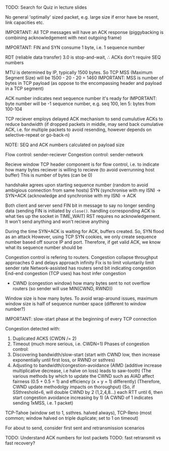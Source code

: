 <!-- SPDX-License-Identifier: zlib-acknowledgement -->

TODO: Search for Quiz in lecture slides

No general 'optimally' sized packet, e.g. large size if error have be resent, link capacities etc.

IMPORTANT: All TCP messages will have an ACK response 
(piggybacking is combining acknowledgement with next outgoing frame)

IMPORTANT: FIN and SYN consume 1 byte, i.e. 1 sequence number

RDT (reliable data transfer) 3.0 is stop-and-wait, ∴ ACKs don't require SEQ numbers

MTU is determined by IP, typically 1500 bytes.
So TCP MSS (Maximum Segment Size) will be 1500 - 20 - 20 = 1460
IMPORTANT: MSS is number of bytes in TCP payload (as oppose to the encompassing header and payload in a TCP segment) 

ACK number indicates next sequence number it's ready for
IMPORTANT: byte number will be -1 sequence number, e.g. seq 100, len 5: bytes from 100-104

TCP reciever employs delayed ACK mechanism to send cumulutive ACKs to reduce bandwidth
(if dropped packets in middle, may send back cumulative ACK, i.e. for multiple packets to avoid resending, however depends on selective-repeat or go-back-n)

NOTE: SEQ and ACK numbers calculated on payload size

Flow control: sender-reciever
Congestion control: sender-network

Recieve window TCP header component is for flow control, 
i.e. to indicate how many bytes reciever is willing to recieve 
(to avoid overrunning host buffer)
This is number of bytes (can be 0) 

handshake agrees upon starting sequence number (random to avoid ambigious connection from same hosts)
SYN (synchronise with my ISN) -> SYN+ACK (acknowledge and synchronise with my ISN) -> ACK

Both client and server send FIN bit in message to say no longer sending data
(sending FIN is initiated by `close()`. handling corresponding ACK is what ties up the socket in TIME_WAIT)
RST requires no acknowledgement. It won't send anything and won't recieve anything

During the time SYN+ACK is waiting for ACK, buffers created. So, SYN flood as an attack
However, using TCP SYN cookies, we only create sequence number based off source IP and port.
Therefore, if get valid ACK, we know what its sequence number should be

Congestion control is refering to routers.
Congestion collapse throughput approaches 0 and delays approach infinity
Fix is to limit voluntarily limit sender rate
Network-assisted has routers send bit indicating congestion
End-end congestion (TCP uses) has host infer congestion
  * CWND (congestion window) how many bytes sent to not overflow routers (so sender will use MIN(CWND, RWND))

Window size is how many bytes. To avoid wrap-around issues,
maximum window size is half of sequence number space
(different to window number?)

IMPORTANT: slow-start phase at the beginning of every TCP connection 

Congestion detected with:
  1. Duplicated ACKS (CWDN /= 2)
  2. Timeout (much more serious, i.e. CWDN=1)
Phases of congestion control:
  1. Discovering bandwidth/slow-start (start with CWND low, then increase exponentially until first loss, or RWND or ssthres)
  2. Adjusting to bandwidth/congestion-avoidance (AIMD (additive increase multiplicative decrease, i.e halve on loss) leads to saw-tooth)
  (The various methods by which to update the CWND such as AIAD affect fairness (0.5 + 0.5 = 1) and efficiency (x + y = 1) differently)
  (Therefore, CWND update methodolgy impacts on thoroughput)
  (So, if SSthreshold=6, will double CWND by 2 (1,2,4,8...) each RTT until 6, then start congestion avoidance increasing by 1)
  (A CWND of 1 indicates sending 1xMSS, i.e. 1 packet)

TCP-Tahoe (window set to 1, ssthres. halved always), 
TCP-Reno (most common; window halved on triple duplicate; set to 1 on timeout)

For about to send, consider first sent and retransmission scenarios

TODO: Understand ACK numbers for lost packets
TODO: fast retransmit vs fast recovery?

